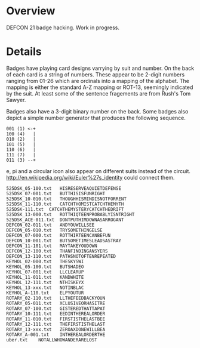 Overview
========

DEFCON 21 badge hacking.  Work in progress.

Details
=======
Badges have playing card designs varrying by suit and number.  On the
back of each card is a string of numbers.  These appear to be 2-digit
numbers ranging from 01-26 which are ordinals into a mapping of
the alphabet.  The mapping is either the standard A-Z mapping or ROT-13,
seemingly indicated by the suit.  At least some of the sentence
fragements are from Rush's Tom Sawyer.

Badges also have a 3-digit binary number on the back.  Some badges also
depict a simple number generator that produces the following sequence.

    001 (1) <-+
    100 (4)   |
    010 (2)   |
    101 (5)   |
    110 (6)   |
    111 (7)   |
    011 (3) --+

e, pi and a circular icon also appear on different suits instead of the circuit.
http://en.wikipedia.org/wiki/Euler%27s_identity could connect them.

    525DSK_05-100.txt	HISRESERVEAQUIETDEFENSE
    525DSK_07-001.txt	BUTTHISISFUNRIGHT
    525DSK_10-010.txt	THOUGHHISMINDISNOTFORRENT
    525DSK_11-110.txt	CATCHTHOMISTCATCHTHEMYTH
    525DSK-111.txt	CATCHTHEMYSTERYCATCHTHEDRIFT
    525DSK_13-000.txt	ROTTHIQTEENPROBABLYISNTRIGHT
    525DSK_ACE-011.txt	DONTPUTHIMDOWNASARROGANT
    DEFCON_02-011.txt	ANDYOUWILLSEE
    DEFCON_05-010.txt	TRYSOMETHINGELSE
    DEFCON_07-000.txt	ROTTHIRTEENCANBEFUN
    DEFCON_10-001.txt	BUTSOMETIMESLEADSASTRAY
    DEFCON_11-101.txt	MAYTAKEYOUDOWN
    DEFCON_12-100.txt	THANFINDINGANSYERS
    DEFCON_13-110.txt	PATHSNOTOFTENREPEATED
    KEYHOL_02-000.txt	THESKYSWI
    KEYHOL_05-100.txt	BUTSHADEO
    KEYHOL_07-001.txt	LLCLEARUP
    KEYHOL_11-011.txt	KANDWHITE
    KEYHOL_12-111.txt	NTHISKEYX
    KEYHOL_13-xxx.txt	NOTINBLAC
    KEYHOL_A-110.txt	ELPYOUTUR
    ROTARY_02-110.txt	LLTHEFEEDBACKYOUN
    ROTARY_05-011.txt	XCLUSIVEORHASITRE
    ROTARY_07-100.txt	GISTEREDTHATTAPAT
    ROTARY_10-111.txt	EEDINTHEREALORDER
    ROTARY_11-010.txt	FIRSTISTHELASTBEE
    ROTARY_12-111.txt	THEFIRSTISTHELAST
    ROTARY_13-xxx.txt	ZEROAXDONEWILLBEA
    ROTARY_A-001.txt	INTHEREALORDERTHE
    uber.txt	NOTALLWHOWANDERARELOST
